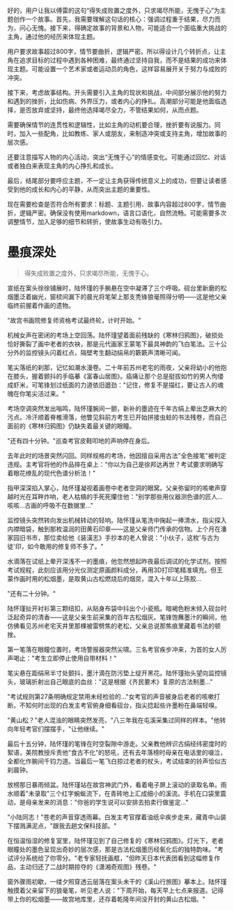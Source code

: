 <ReasoningChainRenderer>
好的，用户让我以傅雷的这句“得失成败置之度外，只求竭尽所能，无愧于心”为主题创作一个故事。首先，我需要理解这句话的核心：强调过程重于结果，尽力而为，问心无愧。接下来，得确定故事的背景和人物，可能适合一个面临重大挑战的主角，通过他的经历来体现主题。

用户要求故事超过800字，情节要曲折，逻辑严密。所以得设计几个转折点，让主角在追求目标的过程中遇到各种困难，最终通过坚持自我，而不是结果的成功来体现主题。可能设置一个艺术家或者运动员的角色，这样容易展开关于努力与成败的冲突。

接下来，考虑故事结构。开头需要引入主角的现状和挑战，中间部分展示他的努力和遇到的挫折，比如伤病、外界压力，或者内心的挣扎。高潮部分可能是他面临选择，是否放弃或坚持，最终他选择竭尽全力，不管结果如何，从而点题。

需要确保情节的连贯性和逻辑性，比如主角的动机要合理，挫折要有说服力。同时，加入一些配角，比如教练、家人或朋友，来制造冲突或支持主角，增加故事的层次感。

还要注意描写人物的内心活动，突出“无愧于心”的情感变化。可能通过回忆、对话或者独白来表现主角的内心挣扎和成长。

最后，结尾部分要呼应主题，不一定让主角获得传统意义上的成功，但要让读者感受到他的成长和内心的平静，从而突出主题的重要性。

现在需要检查是否符合所有要求：标题、主题引用、故事内容超过800字，情节曲折，逻辑严密。确保没有使用markdown，语言口语化，自然流畅。可能需要多次调整情节，加入足够的细节和转折，使故事生动有吸引力。
</ReasoningChainRenderer>

# 墨痕深处

> 得失成败置之度外，只求竭尽所能，无愧于心。

宣纸在案头徐徐铺展时，陆怀瑾的手腕悬在空中凝滞了三个呼吸。砚台里新磨的松烟墨泛着幽光，窗棂间漏下的晨光将笔架上那支秃锋狼毫照得分明——这是他父亲临终前握着作画的遗物。

"故宫书画院修复师资格考试最终轮，计时开始。"

机械女声在密闭的考场上空回荡。陆怀瑾望着面前残缺的《寒林归鸦图》，破损处恰好撕裂了画中老者的衣袂，那是元代画家王蒙笔下最具神韵的飞白笔法。三十公分外的监控镜头闪着红点，隔壁考生翻动绢帛的簌簌声清晰可闻。

笔尖落纸的刹那，记忆如潮水漫卷。二十年前苏州老宅的雨夜，父亲将幼小的他抱在膝头，握着颤抖的手临摹《富春山居图》。癌痛让那个总是挺拔如竹的男人佝偻成虾米，可笔锋划过纸面的力道依旧遒劲："记住，修复不是描红，要让古人的魂魄在你笔尖活过来。"

考场空调突然发出嗡鸣，陆怀瑾腕间一颤，新补的墨迹在千年古绢上晕出芝麻大的污点。冷汗顺着脊椎滑落，他瞥见斜前方考生已开始拼接虫蛀的书法残卷，而自己面前的《寒林归鸦图》仍缺失着最关键的眼瞳。

"还有四十分钟。"巡查考官皮鞋叩地的声响停在身后。

去年此时的场景突然闪回。同样规格的考场，他因擅自采用古法"全色接笔"被判定违规。主考官将他的作品摔在桌上："你以为自己是徐邦达再世？考试要求明确写着眼花缭乱的现代色谱分析法！"

指甲深深掐入掌心，陆怀瑾凝视着画卷中老者空洞的眼窝。父亲弥留时的咳嗽声穿越时光在耳畔炸响，老人枯槁的手死死攥住他："别学那些用仪器测色谱的匠人...咳咳...古画的呼吸不在数据里..."

监控镜头突然转向发出机械转动的轻响。陆怀瑾从笔洗中掬起一捧清水，指尖探入内襟暗袋，触到那枚温润的田黄石印章——这是父亲师门传承的信物。上个月在潘家园旧书市，那位卖给他《装潢志》手抄本的老人曾说："小伙子，这枚'与古为徒'印，如今敢用的修复师不多了。"

水滴落在试纸上晕开深浅不一的墨痕，他忽然想起昨夜最后调试的化学试剂。按照考试规程，此刻应该用分光仪测定原画颜料成分，再用3D打印笔精准填充。但王蒙作画时用的松烟墨，是取黄山古松燃烧后的烟炱，混入十年以上陈胶...

"还有二十分钟。"

陆怀瑾扯开衬衫第三颗纽扣，从贴身布袋中抖出个小瓷瓶。暗褐色粉末倾入砚台时泛起奇异的清香——这是父亲生前采集的百年古松烟灰。笔锋饱蘸墨汁的瞬间，他仿佛看见苏州老宅天井里那棵被雷劈焦的老松，父亲总说那焦痕里藏着书法的顿挫。

第一笔落在眼瞳位置时，考场警报器突然尖啸。三名考官疾步冲来，为首的女人厉声喝止："考生立即停止使用自带材料！"

笔尖悬在距绢帛半寸处颤抖，墨汁滴在防污垫上绽开黑花。陆怀瑾抬头望向监控镜头，玻璃折射出自己眼底的血丝："这是根据《齐民要术》复原的古法制墨..."

"考试规则第27条明确规定禁用未经检验的..."女考官的声音被身后老者的咳嗽打断。不知何时出现的白发主考官俯身细看砚台，指尖捻起些许墨粉在鼻端轻嗅。

"黄山松？"老人混浊的眼睛突然发亮，"八三年我在屯溪采集过同样的样本。"他转向年轻考官们摆摆手，"让他继续。"

最后十五分钟，陆怀瑾的笔锋在时空裂隙中游走。父亲教他辨识古绢经纬密度时的絮语，美院教授斥责他"食古不化"的怒吼，还有去年落榜时母亲在电话里的啜泣，全都化作腕间千钧力道。当最后一笔飞白掠过老者的杖头，考试结束的铃声恰似古刹晨钟。

放榜那日暴雨倾盆。陆怀瑾站在故宫神武门外，看着电子屏上滚动的录取名单。雨水顺着"未录取"三个红字蜿蜒流下，在青砖地上汇成细小的溪流。手机在口袋里震动，是母亲发来的消息："你爸的学生说可以安排去拍卖行做鉴定..."

"小陆同志！"苍老的声音穿透雨幕。白发主考官撑着油纸伞疾步走来，藏青中山装下摆溅满泥点，"跟我去趟文保科技部。"

在恒温恒湿的修复室里，陆怀瑾见到了自己修复的《寒林归鸦图》。灯光下，老者眼瞳处的墨色呈现出奇妙的层次感，那是古法松烟墨历经氧化后的独特韵味。"考试评分系统给了你零分。"老专家轻抚画框，"但昨天日本代表团看到这幅修复作品，主动归还了二战时期掠夺的《潇湘奇观图》残卷。"

窗外骤雨初歇，一缕夕照穿透云层落在案头未干的《溪山行旅图》摹本上。陆怀瑾触摸着父亲留下的狼毫笔，听见老人说："下周开始，每天早上七点来报道。记得带上你的松烟墨——故宫地库里，还存着乾隆年间没开封的黄山古松烟。"
